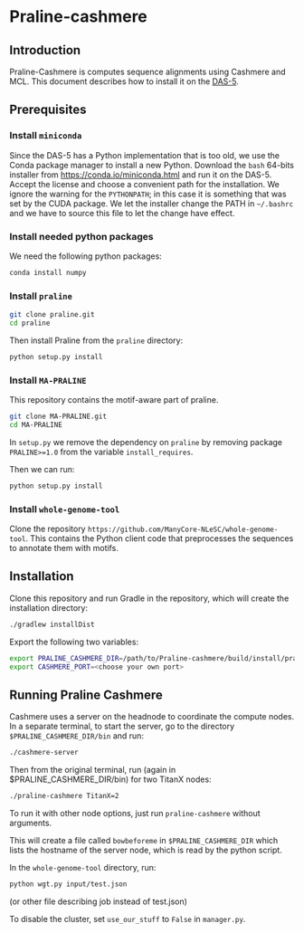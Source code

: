 # Praline-cashmere

## Introduction

Praline-Cashmere is computes sequence alignments using Cashmere and MCL.  This
document describes how to install it on the [DAS-5](http://www.cs.vu.nl/das5).

## Prerequisites

### Install `miniconda`

Since the DAS-5 has a Python implementation that is too old, we use the Conda
package manager to install a new Python.  Download the `bash` 64-bits installer
from <https://conda.io/miniconda.html> and run it on the DAS-5.  Accept the
license and choose a convenient path for the installation.  We ignore the
warning for the `PYTHONPATH`; in this case it is something that was set by the
CUDA package.  We let the installer change the PATH in `~/.bashrc` and we have
to source this file to let the change have effect.

### Install needed python packages

We need the following python packages:

```bash
conda install numpy
```

### Install `praline`

```bash
git clone praline.git
cd praline
```

Then install Praline from the `praline` directory:

```bash
python setup.py install
```

### Install `MA-PRALINE`

This repository contains the motif-aware part of praline.

```bash
git clone MA-PRALINE.git
cd MA-PRALINE
```

In `setup.py` we remove the dependency on `praline` by removing package
`PRALINE>=1.0` from the variable `install_requires`.

Then we can run:

```bash
python setup.py install
```

### Install `whole-genome-tool`

Clone the repository `https://github.com/ManyCore-NLeSC/whole-genome-tool`.  This
contains the Python client code that preprocesses the sequences to annotate
them with motifs.



## Installation

Clone this repository and run Gradle in the repository, which will create the
installation directory:

```bash
./gradlew installDist
```

Export the following two variables:

```bash
export PRALINE_CASHMERE_DIR=/path/to/Praline-cashmere/build/install/praline-cashmere
export CASHMERE_PORT=<choose your own port>
```

## Running Praline Cashmere

Cashmere uses a server on the headnode to coordinate the compute nodes.  In a
separate terminal, to start the server, go to the
directory `$PRALINE_CASHMERE_DIR/bin` and run:

```bash
./cashmere-server
```

Then from the original terminal, run (again in $PRALINE_CASHMERE_DIR/bin) for two TitanX nodes:
```bash
./praline-cashmere TitanX=2
```

To run it with other node options, just run `praline-cashmere` without arguments.

This will create a file called `bowbeforeme` in `$PRALINE_CASHMERE_DIR` which lists
the hostname of the server node, which is read by the python script.

In the `whole-genome-tool` directory, run: 

```bash
python wgt.py input/test.json
```
(or other file describing job instead of test.json)

To disable the cluster, set `use_our_stuff` to `False` in `manager.py`.	
